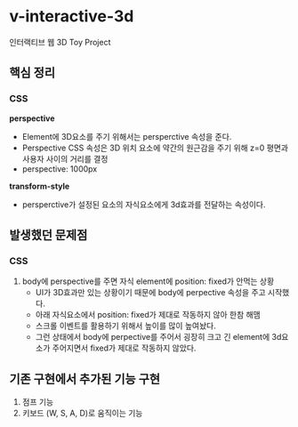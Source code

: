 # v-interactive-3d
인터랙티브 웹 3D Toy Project

## 핵심 정리

### CSS
**perspective**
- Element에 3D요소를 주기 위해서는 persperctive 속성을 준다.
- Perspective CSS 속성은 3D 위치 요소에 약간의 원근감을 주기 위해 z=0 평면과 사용자 사이의 거리를 결정
- perspective: 1000px

**transform-style**
- persperctive가 설정된 요소의 자식요소에게 3d효과를 전달하는 속성이다.

## 발생했던 문제점

### CSS
1. body에 perspective를 주면 자식 element에 position: fixed가 안먹는 상황
    - UI가 3D효과만 있는 상황이기 때문에 body에 perpective 속성을 주고 시작했다.
    - 아래 자식요소에서 position: fixed가 제대로 작동하지 않아 한참 해맴
    - 스크롤 이벤트를 활용하기 위해서 높이를 많이 높여놨다.
    - 그런 상태에서 body에 perpective를 주어서 굉장히 크고 긴 element에 3d요소가 주어지면서 fixed가 제대로 작동하지 않았다.
 
## 기존 구현에서 추가된 기능 구현
1. 점프 기능
2. 키보드 (W, S, A, D)로 움직이는 기능